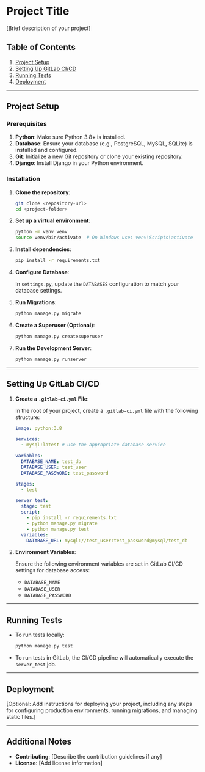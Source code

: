 # Project Title

[Brief description of your project]

## Table of Contents

1. [Project Setup](#project-setup)
2. [Setting Up GitLab CI/CD](#setting-up-gitlab-cicd)
3. [Running Tests](#running-tests)
4. [Deployment](#deployment)

---

## Project Setup

### Prerequisites

1. **Python**: Make sure Python 3.8+ is installed.
2. **Database**: Ensure your database (e.g., PostgreSQL, MySQL, SQLite) is installed and configured.
3. **Git**: Initialize a new Git repository or clone your existing repository.
4. **Django**: Install Django in your Python environment.

### Installation

1. **Clone the repository**:

   ```bash
   git clone <repository-url>
   cd <project-folder>
   ```

2. **Set up a virtual environment**:

   ```bash
   python -m venv venv
   source venv/bin/activate  # On Windows use: venv\Scripts\activate
   ```

3. **Install dependencies**:

   ```bash
   pip install -r requirements.txt
   ```

4. **Configure Database**:

   In `settings.py`, update the `DATABASES` configuration to match your database settings.

5. **Run Migrations**:

   ```bash
   python manage.py migrate
   ```

6. **Create a Superuser (Optional)**:

   ```bash
   python manage.py createsuperuser
   ```

7. **Run the Development Server**:

   ```bash
   python manage.py runserver
   ```

---

## Setting Up GitLab CI/CD

1. **Create a `.gitlab-ci.yml` File**:

   In the root of your project, create a `.gitlab-ci.yml` file with the following structure:

   ```yaml
   image: python:3.8

   services:
     - mysql:latest # Use the appropriate database service

   variables:
     DATABASE_NAME: test_db
     DATABASE_USER: test_user
     DATABASE_PASSWORD: test_password

   stages:
     - test

   server_test:
     stage: test
     script:
       - pip install -r requirements.txt
       - python manage.py migrate
       - python manage.py test
     variables:
       DATABASE_URL: mysql://test_user:test_password@mysql/test_db
   ```

2. **Environment Variables**:

   Ensure the following environment variables are set in GitLab CI/CD settings for database access:

   - `DATABASE_NAME`
   - `DATABASE_USER`
   - `DATABASE_PASSWORD`

---

## Running Tests

- To run tests locally:

  ```bash
  python manage.py test
  ```

- To run tests in GitLab, the CI/CD pipeline will automatically execute the `server_test` job.

---

## Deployment

[Optional: Add instructions for deploying your project, including any steps for configuring production environments, running migrations, and managing static files.]

---

## Additional Notes

- **Contributing**: [Describe the contribution guidelines if any]
- **License**: [Add license information]
